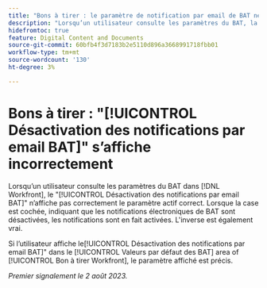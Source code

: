 ```yaml
---
title: "Bons à tirer : le paramètre de notification par email de BAT ne s’affiche pas correctement"
description: "Lorsqu’un utilisateur consulte les paramètres du BAT, la case à cocher Désactiver les notifications par email du BAT n’affiche pas correctement le paramètre actuel correct. Lorsque la case est cochée, indiquant que les notifications électroniques de BAT sont désactivées, les notifications sont en fait activées. Le contraire est également vrai."
hidefromtoc: true
feature: Digital Content and Documents
source-git-commit: 60bfb4f3d7183b2e5110d896a3668991718fbb01
workflow-type: tm+mt
source-wordcount: '130'
ht-degree: 3%

---
```



# Bons à tirer : &quot;[!UICONTROL Désactivation des notifications par email BAT]&quot; s’affiche incorrectement

Lorsqu’un utilisateur consulte les paramètres du BAT dans [!DNL Workfront], le &quot;[!UICONTROL Désactivation des notifications par email BAT]&quot; n’affiche pas correctement le paramètre actif correct. Lorsque la case est cochée, indiquant que les notifications électroniques de BAT sont désactivées, les notifications sont en fait activées. L&#39;inverse est également vrai.

Si l’utilisateur affiche le[!UICONTROL Désactivation des notifications par email BAT]&quot; dans le [!UICONTROL Valeurs par défaut des BAT] area of [!UICONTROL Bon à tirer Workfront], le paramètre affiché est précis.

_Premier signalement le 2 août 2023._

